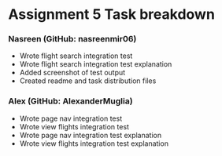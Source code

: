 # Assignment 5 Task breakdown
### Nasreen (GitHub: nasreenmir06)
- Wrote flight search integration test
- Wrote flight search integration test explanation
- Added screenshot of test output
- Created readme and task distribution files

### Alex (GitHub: AlexanderMuglia)
- Wrote page nav integration test
- Wrote view flights integration test
- Wrote page nav integration test explanation
- Wrote view flights integration test explanation 
